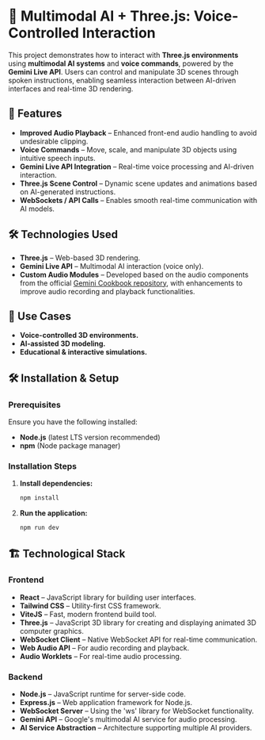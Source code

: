 # 🤖 Multimodal AI + Three.js: Voice-Controlled Interaction

This project demonstrates how to interact with **Three.js environments** using **multimodal AI systems** and **voice commands**, powered by the **Gemini Live API**. Users can control and manipulate 3D scenes through spoken instructions, enabling seamless interaction between AI-driven interfaces and real-time 3D rendering.

## 🚀 Features

- **Improved Audio Playback** – Enhanced front-end audio handling to avoid undesirable clipping.
- **Voice Commands** – Move, scale, and manipulate 3D objects using intuitive speech inputs.
- **Gemini Live API Integration** – Real-time voice processing and AI-driven interaction.
- **Three.js Scene Control** – Dynamic scene updates and animations based on AI-generated instructions.
- **WebSockets / API Calls** – Enables smooth real-time communication with AI models.

## 🛠️ Technologies Used

- **Three.js** – Web-based 3D rendering.
- **Gemini Live API** – Multimodal AI interaction (voice only).
- **Custom Audio Modules** – Developed based on the audio components from the official [Gemini Cookbook repository](https://github.com/google-gemini/cookbook/blob/main/quickstarts/Get_started_LiveAPI.py), with enhancements to improve audio recording and playback functionalities.

## 📌 Use Cases

- **Voice-controlled 3D environments.**
- **AI-assisted 3D modeling.**
- **Educational & interactive simulations.**

## 🛠️ Installation & Setup

### Prerequisites

Ensure you have the following installed:

- **Node.js** (latest LTS version recommended)
- **npm** (Node package manager)

### Installation Steps

1. **Install dependencies:**
   ```bash
   npm install
   ```
2. **Run the application:**
   ```bash
   npm run dev
   ```

## 🏗️ Technological Stack

### Frontend

- **React** – JavaScript library for building user interfaces.
- **Tailwind CSS** – Utility-first CSS framework.
- **ViteJS** – Fast, modern frontend build tool.
- **Three.js** – JavaScript 3D library for creating and displaying animated 3D computer graphics.
- **WebSocket Client** – Native WebSocket API for real-time communication.
- **Web Audio API** – For audio recording and playback.
- **Audio Worklets** – For real-time audio processing.

### Backend

- **Node.js** – JavaScript runtime for server-side code.
- **Express.js** – Web application framework for Node.js.
- **WebSocket Server** – Using the 'ws' library for WebSocket functionality.
- **Gemini API** – Google's multimodal AI service for audio processing.
- **AI Service Abstraction** – Architecture supporting multiple AI providers.
